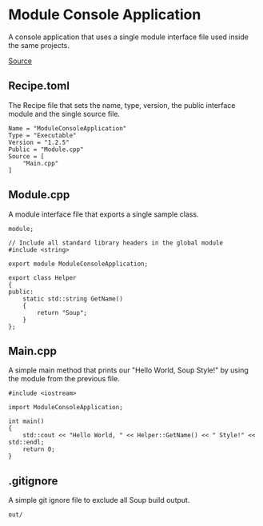 # Module Console Application
A console application that uses a single module interface file used inside the same projects.

[Source](https://github.com/mwasplund/Soup/tree/master/Samples/ModuleConsoleApplication)

## Recipe.toml
The Recipe file that sets the name, type, version, the public interface module and the single source file.
```
Name = "ModuleConsoleApplication"
Type = "Executable"
Version = "1.2.5"
Public = "Module.cpp"
Source = [
    "Main.cpp"
]
```

## Module.cpp
A module interface file that exports a single sample class.
```
module;

// Include all standard library headers in the global module
#include <string>

export module ModuleConsoleApplication;

export class Helper
{
public:
    static std::string GetName()
    {
        return "Soup";
    }
};
```

## Main.cpp
A simple main method that prints our "Hello World, Soup Style!" by using the module from the previous file.
```
#include <iostream>

import ModuleConsoleApplication;

int main()
{
    std::cout << "Hello World, " << Helper::GetName() << " Style!" << std::endl;
    return 0;
}
```

## .gitignore
A simple git ignore file to exclude all Soup build output.
```
out/
```